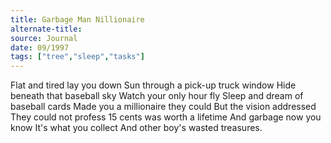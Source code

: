 ```yaml
---
title: Garbage Man Nillionaire
alternate-title:
source: Journal
date: 09/1997
tags: ["tree","sleep","tasks"]
---
```

Flat and tired lay you down
Sun through a pick-up truck window
Hide beneath that baseball sky
Watch your only hour fly
Sleep and dream of baseball cards
Made you a millionaire they could
But the vision addressed
They could not profess
15 cents was worth a lifetime
And garbage now you know
It's what you collect
And other boy's wasted treasures.